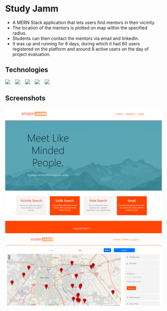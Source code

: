 # Study Jamm

- A MERN Stack application that lets users find mentors in their vicinity.
- The location of the mentors is plotted on map within the specified radius.
- Students can then contact the mentors via email and linkedIn.
- It was up and running for 6 days, during which it had 60 users registered on the platform and around 8 active users on the day of project evaluation.


## Technologies

<p float="left">
    <img src="https://simpleicons.org/icons/javascript.svg" width="45px">&nbsp&nbsp&nbsp
    <img src="https://simpleicons.org/icons/node-dot-js.svg" width="45px">&nbsp&nbsp&nbsp
    <img src="https://simpleicons.org/icons/react.svg" width="45px">&nbsp&nbsp&nbsp
    <img src="https://simpleicons.org/icons/mongodb.svg" width="45px">&nbsp&nbsp&nbsp
    <img src="https://simpleicons.org/icons/openlayers.svg" width="45px">&nbsp&nbsp&nbsp
</p>

## Screenshots

<img src="https://github.com/JaiParakh/Study-Jamm/blob/master/Study-Jamm-1.png">
<img src="https://github.com/JaiParakh/Study-Jamm/blob/master/Study-Jamm-2.png">
